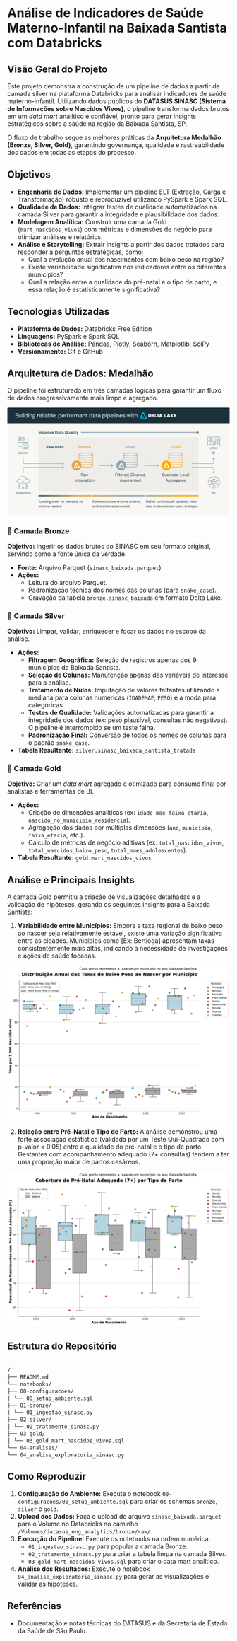 
# Análise de Indicadores de Saúde Materno-Infantil na Baixada Santista com Databricks

## Visão Geral do Projeto

Este projeto demonstra a construção de um pipeline de dados a partir da camada silver na plataforma Databricks para analisar indicadores de saúde materno-infantil. Utilizando dados públicos do
**DATASUS SINASC (Sistema de Informações sobre Nascidos Vivos)**, o pipeline transforma dados brutos em um _data mart_ analítico e confiável, pronto para gerar insights estratégicos sobre a saúde na região da Baixada Santista, SP.

O fluxo de trabalho segue as melhores práticas da **Arquitetura Medalhão (Bronze, Silver, Gold)**, garantindo governança, qualidade e rastreabilidade dos dados em todas as etapas do processo.

## Objetivos

- **Engenharia de Dados:** Implementar um pipeline ELT (Extração, Carga e Transformação) robusto e reproduzível utilizando PySpark e Spark SQL.
- **Qualidade de Dados:** Integrar testes de qualidade automatizados na camada Silver para garantir a integridade e plausibilidade dos dados.
- **Modelagem Analítica:** Construir uma camada Gold (`mart_nascidos_vivos`) com métricas e dimensões de negócio para otimizar análises e relatórios.
- **Análise e Storytelling:** Extrair insights a partir dos dados tratados para responder a perguntas estratégicas, como:
  - Qual a evolução anual dos nascimentos com baixo peso na região?
  - Existe variabilidade significativa nos indicadores entre os diferentes municípios?
  - Qual a relação entre a qualidade do pré-natal e o tipo de parto, e essa relação é estatisticamente significativa?

## Tecnologias Utilizadas

- **Plataforma de Dados:** Databricks Free Edition
- **Linguagens:** PySpark e Spark SQL
- **Bibliotecas de Análise:** Pandas, Plotly, Seaborn, Matplotlib, SciPy
- **Versionamento:** Git e GitHub

## Arquitetura de Dados: Medalhão

O pipeline foi estruturado em três camadas lógicas para garantir um fluxo de dados progressivamente mais limpo e agregado.

![delta lake](<imagens/delta lake.png>)


### 🥉 Camada Bronze

**Objetivo:** Ingerir os dados brutos do SINASC em seu formato original, servindo como a fonte única da verdade.

- **Fonte:** Arquivo Parquet (`sinasc_baixada.parquet`)
- **Ações:**
  - Leitura do arquivo Parquet.
  - Padronização técnica dos nomes das colunas (para `snake_case`).
  - Gravação da tabela `bronze.sinasc_baixada` em formato Delta Lake.

### 🥈 Camada Silver

**Objetivo:** Limpar, validar, enriquecer e focar os dados no escopo da análise.

- **Ações:**
  - **Filtragem Geográfica:** Seleção de registros apenas dos 9 municípios da Baixada Santista.
  - **Seleção de Colunas:** Manutenção apenas das variáveis de interesse para a análise.
  - **Tratamento de Nulos:** Imputação de valores faltantes utilizando a mediana para colunas numéricas (`IDADEMAE`, `PESO`) e a moda para categóricas.
  - **Testes de Qualidade:** Validações automatizadas para garantir a integridade dos dados (ex: peso plausível, consultas não negativas). O pipeline é interrompido se um teste falha.
  - **Padronização Final:** Conversão de todos os nomes de colunas para o padrão `snake_case`.
- **Tabela Resultante:** `silver.sinasc_baixada_santista_tratada`

### 🥇 Camada Gold

**Objetivo:** Criar um _data mart_ agregado e otimizado para consumo final por analistas e ferramentas de BI.

- **Ações:**
  - Criação de dimensões analíticas (ex: `idade_mae_faixa_etaria`, `nascido_no_municipio_residencia`).
  - Agregação dos dados por múltiplas dimensões (`ano`, `município`, `faixa_etaria`, etc.).
  - Cálculo de métricas de negócio aditivas (ex: `total_nascidos_vivos`, `total_nascidos_baixo_peso`, `total_maes_adolescentes`).
- **Tabela Resultante:** `gold.mart_nascidos_vivos`

## Análise e Principais Insights

A camada Gold permitiu a criação de visualizações detalhadas e a validação de hipóteses, gerando os seguintes insights para a Baixada Santista:

1.  **Variabilidade entre Municípios:** Embora a taxa regional de baixo peso ao nascer seja relativamente estável, existe uma variação significativa entre as cidades. Municípios como [Ex: Bertioga] apresentam taxas consistentemente mais altas, indicando a necessidade de investigações e ações de saúde focadas.

![](<imagens/box-plot_baixo_peso2.png>)

2.  **Relação entre Pré-Natal e Tipo de Parto:** A análise demonstrou uma forte associação estatística (validada por um Teste Qui-Quadrado com p-valor < 0.05) entre a qualidade do pré-natal e o tipo de parto. Gestantes com acompanhamento adequado (7+ consultas) tendem a ter uma proporção maior de partos cesáreos.

![](<imagens/prenatal_parto.png>)


## Estrutura do Repositório
```

/
├── README.md
└── notebooks/
├── 00-configuracoes/
│ └── 00_setup_ambiente.sql
├── 01-bronze/
│ └── 01_ingestao_sinasc.py
├── 02-silver/
│ └── 02_tratamento_sinasc.py
├── 03-gold/
│ └── 03_gold_mart_nascidos_vivos.sql
└── 04-analises/
└── 04_analise_exploratoria_sinasc.py

```

## Como Reproduzir

1.  **Configuração do Ambiente:** Execute o notebook `00-configuracoes/00_setup_ambiente.sql` para criar os schemas `bronze`, `silver` e `gold`.
2.  **Upload dos Dados:** Faça o upload do arquivo `sinasc_baixada.parquet` para o Volume no Databricks no caminho `/Volumes/datasus_eng_analytics/bronze/raw/`.
3.  **Execução do Pipeline:** Execute os notebooks na ordem numérica:
    - `01_ingestao_sinasc.py` para popular a camada Bronze.
    - `02_tratamento_sinasc.py` para criar a tabela limpa na camada Silver.
    - `03_gold_mart_nascidos_vivos.sql` para criar o data mart analítico.
4.  **Análise dos Resultados:** Execute o notebook `04_analise_exploratoria_sinasc.py` para gerar as visualizações e validar as hipóteses.

## Referências
- Documentação e notas técnicas do DATASUS e da Secretaria de Estado da Saúde de São Paulo.
